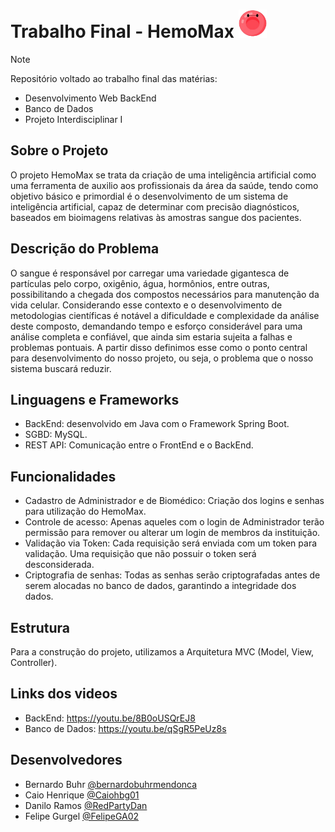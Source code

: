 # Trabalho Final - HemoMax <picture><img src="Docs\images\hemomaxLogo.png" width = 45px height = 45px></picture>

> [!NOTE]
> Repositório voltado ao trabalho final das matérias:
> - Desenvolvimento Web BackEnd
> - Banco de Dados
> - Projeto Interdisciplinar I


## Sobre o Projeto
O projeto HemoMax se trata da criação de uma inteligência artificial como uma ferramenta de auxilio aos profissionais da área da saúde, tendo como objetivo básico e primordial é o desenvolvimento de um sistema de inteligência artificial, capaz de determinar com precisão diagnósticos, baseados em bioimagens relativas às amostras sangue dos pacientes.

## Descrição do Problema
O sangue é responsável por carregar uma variedade gigantesca de partículas pelo corpo, oxigênio, água, hormônios, entre outras, possibilitando a chegada dos compostos necessários para manutenção da vida celular. Considerando esse contexto e o desenvolvimento de metodologias científicas é notável a dificuldade e complexidade da análise deste composto, demandando tempo e esforço considerável para uma análise completa e confiável, que ainda sim estaria sujeita a falhas e problemas pontuais. A partir disso definimos esse como o ponto central para desenvolvimento do nosso projeto, ou seja, o problema que o nosso sistema buscará reduzir.

## Linguagens e Frameworks
- BackEnd: desenvolvido em Java com o Framework Spring Boot.
- SGBD: MySQL.
- REST API: Comunicação entre o FrontEnd e o BackEnd.

 ## Funcionalidades 
 - Cadastro de Administrador e de Biomédico: Criação dos logins e senhas para utilização do HemoMax.
 - Controle de acesso: Apenas aqueles com o login de Administrador terão permissão para remover ou alterar um login de membros da instituição.
 - Validação via Token: Cada requisição será enviada com um token para validação. Uma requisição que não possuir o token será desconsiderada.
 - Criptografia de senhas: Todas as senhas serão criptografadas antes de serem alocadas no banco de dados, garantindo a integridade dos dados.


## Estrutura
Para a construção do projeto, utilizamos a Arquitetura MVC (Model, View, Controller).

## Links dos videos
- BackEnd: https://youtu.be/8B0oUSQrEJ8
- Banco de Dados: https://youtu.be/qSgR5PeUz8s

## Desenvolvedores
- Bernardo Buhr [@bernardobuhrmendonca](https://github.com/bernardobuhrmendonca)
- Caio Henrique [@Caiohbg01](https://github.com/Caiohbg01)
- Danilo Ramos [@RedPartyDan](https://github.com/RedPartyDan)
- Felipe Gurgel [@FelipeGA02](https://github.com/FelipeGA02)

